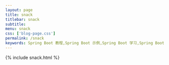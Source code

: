 ```yaml
---
layout: page
title: snack
titlebar: snack
subtitle: 
menu: snack
css: ['blog-page.css']
permalink: /snack
keywords: Spring Boot 教程,Spring Boot 示例,Spring Boot 学习,Spring Boot 资源,Spring Boot 2.0
---
```


{% include snack.html %}